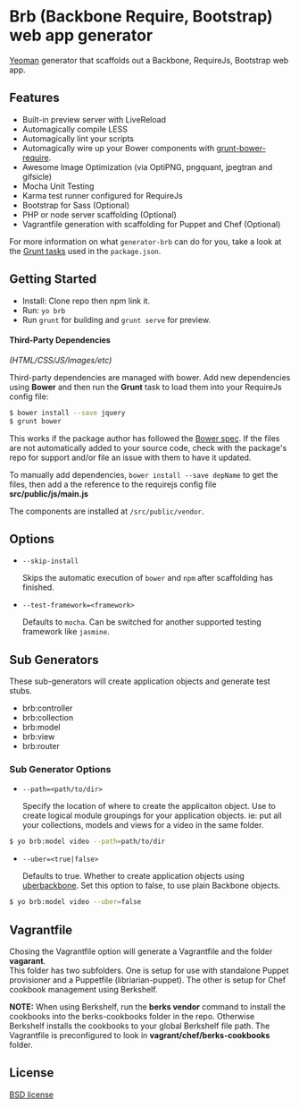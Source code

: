 # Brb (Backbone Require, Bootstrap) web app generator

[Yeoman](http://yeoman.io) generator that scaffolds out a Backbone, RequireJs, Bootstrap web app.

## Features

* Built-in preview server with LiveReload
* Automagically compile LESS
* Automagically lint your scripts
* Automagically wire up your Bower components with [grunt-bower-require](#third-party-dependencies).
* Awesome Image Optimization (via OptiPNG, pngquant, jpegtran and gifsicle)
* Mocha Unit Testing
* Karma test runner configured for RequireJs
* Bootstrap for Sass (Optional)
* PHP or node server scaffolding (Optional)
* Vagrantfile generation with scaffolding for Puppet and Chef (Optional)

For more information on what `generator-brb` can do for you, take a look at the [Grunt tasks](https://github.com/schirinos/generator-brb/blob/master/app/templates/_package.json) used in the `package.json`.


## Getting Started

- Install: Clone repo then npm link it.
- Run: `yo brb`
- Run `grunt` for building and `grunt serve` for preview.

#### Third-Party Dependencies

*(HTML/CSS/JS/Images/etc)*

Third-party dependencies are managed with bower. Add new dependencies using **Bower** and then run the **Grunt** task to load them into
your RequireJs config file:

```sh
$ bower install --save jquery
$ grunt bower
```

This works if the package author has followed the [Bower spec](https://github.com/bower/bower.json-spec). If the files are not automatically added to your source code, check with the package's repo for support and/or file an issue with them to have it updated.

To manually add dependencies, `bower install --save depName` to get the files, then add a the reference to the requirejs config file **src/public/js/main.js**

The components are installed at `/src/public/vendor`.

## Options

* `--skip-install`

  Skips the automatic execution of `bower` and `npm` after scaffolding has finished.

* `--test-framework=<framework>`

  Defaults to `mocha`. Can be switched for another supported testing framework like `jasmine`.

## Sub Generators

These sub-generators will create application objects and generate test stubs.
* brb:controller
* brb:collection
* brb:model
* brb:view
* brb:router

### Sub Generator Options
* `--path=<path/to/dir>`

  Specify the location of where to create the applicaiton object. Use to create logical module groupings for your application objects. 
  ie: put all your collections, models and views for a video in the same folder.

```sh
$ yo brb:model video --path=path/to/dir

```

* `--uber=<true|false>`

  Defaults to true. Whether to create application objects using [uberbackbone](https://github.com/schirinos/uberbackbone). 
  Set this option to false, to use plain Backbone objects.

```sh
$ yo brb:model video --uber=false

```

## Vagrantfile

Chosing the Vagrantfile option will generate a Vagrantfile and the folder **vagarant**.  
This folder has two subfolders.
One is setup for use with standalone Puppet provisioner and a Puppetfile (libriarian-puppet).
The other is setup for Chef cookbook management using Berkshelf. 

**NOTE:** When using Berkshelf, run the **berks vendor** command to install the cookbooks into the
berks-cookbooks folder in the repo. Otherwise Berkshelf installs the cookbooks to your global Berkshelf file path.
The Vagrantfile is preconfigured to look in **vagrant/chef/berks-cookbooks** folder.

## License

[BSD license](http://opensource.org/licenses/bsd-license.php)